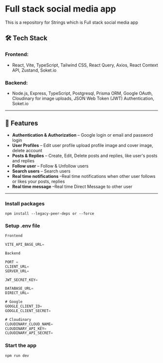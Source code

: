 # Full stack social media app

This is a repository for Strings which is Full stack social media app

## 🛠 Tech Stack

### **Frontend:**

- React, Vite, TypeScript, Tailwind CSS, React Query, Axios, React Context API, Zustand, Soket.io

### **Backend:**

- Node.js, Express, TypeScript, Postgresql, Prisma ORM, Google OAuth, Cloudinary for image uploads, JSON Web Token (JWT) Authentication, Soket.io

---

## 🚀 Features

- **Authentication & Authorization** – Google login or email and password login
- **User Profiles** – Edit user profile upload profile image and cover image, delete account
- **Posts & Replies** – Create, Edit, Delete posts and replies, like user's posts and replies
- **Follow user** – Follow & Unfollow users
- **Search users** – Search users
- **Real time notifications** –Real time notifications when other user follows or likes your posts, replies
- **Real time message** –Real time Direct Message to other user

---

### Install packages

```shell
npm install --legacy-peer-deps or --force
```

### Setup .env file

```js
Frontend

VITE_API_BASE_URL=

Backend

PORT =
CLIENT_URL=
SERVER_URL=

JWT_SECRET_KEY=

DATABASE_URL=
DIRECT_URL=

# Google
GOOGLE_CLIENT_ID=
GOOGLE_CLIENT_SECRET=

# Cloudinary
CLOUDINARY_CLOUD_NAME=
CLOUDINARY_API_KEY=
CLOUDINARY_API_SECRET=
```

### Start the app

```shell
npm run dev
```
